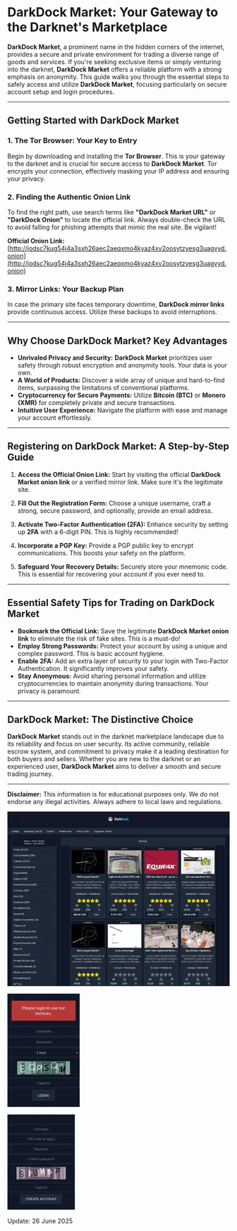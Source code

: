 # DarkDock Market: Your Gateway to the Darknet's Marketplace

**DarkDock Market**, a prominent name in the hidden corners of the internet, provides a secure and private environment for trading a diverse range of goods and services. If you're seeking exclusive items or simply venturing into the darknet, **DarkDock Market** offers a reliable platform with a strong emphasis on anonymity. This guide walks you through the essential steps to safely access and utilize **DarkDock Market**, focusing particularly on secure account setup and login procedures.

---

## Getting Started with DarkDock Market

### 1. **The Tor Browser: Your Key to Entry**
Begin by downloading and installing the **Tor Browser**. This is your gateway to the darknet and is crucial for secure access to **DarkDock Market**.
Tor encrypts your connection, effectively masking your IP address and ensuring your privacy.

### 2. **Finding the Authentic Onion Link**
To find the right path, use search terms like **"DarkDock Market URL"** or **"DarkDock Onion"** to locate the official link.
Always double-check the URL to avoid falling for phishing attempts that mimic the real site. Be vigilant!

**Official Onion Link:** [http://jodsc7kug54j4a3sxh26aec2aeqxmo4kyaz4xv2oosytzyesg3uagvyd.onion](http://jodsc7kug54j4a3sxh26aec2aeqxmo4kyaz4xv2oosytzyesg3uagvyd.onion)

### 3. **Mirror Links: Your Backup Plan**
In case the primary site faces temporary downtime, **DarkDock mirror links** provide continuous access. Utilize these backups to avoid interruptions.

---

## Why Choose DarkDock Market? Key Advantages

*   **Unrivaled Privacy and Security:** **DarkDock Market** prioritizes user safety through robust encryption and anonymity tools. Your data is your own.
*   **A World of Products:** Discover a wide array of unique and hard-to-find items, surpassing the limitations of conventional platforms.
*   **Cryptocurrency for Secure Payments:** Utilize **Bitcoin (BTC)** or **Monero (XMR)** for completely private and secure transactions.
*   **Intuitive User Experience:** Navigate the platform with ease and manage your account effortlessly.

---

## Registering on DarkDock Market: A Step-by-Step Guide

1.  **Access the Official Onion Link:**
  Start by visiting the official **DarkDock Market onion link** or a verified mirror link. Make sure it's the legitimate site.

2.  **Fill Out the Registration Form:**
  Choose a unique username, craft a strong, secure password, and optionally, provide an email address.

3.  **Activate Two-Factor Authentication (2FA):**
  Enhance security by setting up **2FA** with a 6-digit PIN. This is highly recommended!

4.  **Incorporate a PGP Key:**
  Provide a PGP public key to encrypt communications. This boosts your safety on the platform.

5.  **Safeguard Your Recovery Details:**
  Securely store your mnemonic code. This is essential for recovering your account if you ever need to.

---

## Essential Safety Tips for Trading on DarkDock Market

*   **Bookmark the Official Link:** Save the legitimate **DarkDock Market onion link** to eliminate the risk of fake sites. This is a must-do!
*   **Employ Strong Passwords:** Protect your account by using a unique and complex password. This is basic account hygiene.
*   **Enable 2FA:** Add an extra layer of security to your login with Two-Factor Authentication. It significantly improves your safety.
*   **Stay Anonymous:** Avoid sharing personal information and utilize cryptocurrencies to maintain anonymity during transactions. Your privacy is paramount.

---

## DarkDock Market: The Distinctive Choice

**DarkDock Market** stands out in the darknet marketplace landscape due to its reliability and focus on user security. Its active community, reliable escrow system, and commitment to privacy make it a leading destination for both buyers and sellers. Whether you are new to the darknet or an experienced user, **DarkDock Market** aims to deliver a smooth and secure trading journey.

---

**Disclaimer:** This information is for educational purposes only. We do not endorse any illegal activities. Always adhere to local laws and regulations.

<a href="http://jodsc7kug54j4a3sxh26aec2aeqxmo4kyaz4xv2oosytzyesg3uagvyd.onion"><img src="/assets/area.webp" alt="DarkDock Market Preview" style="max-width: 100%;"></a>

<a href="http://jodsc7kug54j4a3sxh26aec2aeqxmo4kyaz4xv2oosytzyesg3uagvyd.onion"><img src="/assets/ribbon.webp" alt="DarkDock Login" style="max-width: 100%;"></a>

<a href="http://jodsc7kug54j4a3sxh26aec2aeqxmo4kyaz4xv2oosytzyesg3uagvyd.onion"><img src="/assets/config.webp" alt="DarkDock Register" style="max-width: 100%;"></a>

Update:  26 June 2025